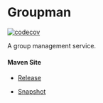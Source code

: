 # Groupman

[![codecov](https://codecov.io/gh/bremersee/groupman/branch/master/graph/badge.svg)](https://codecov.io/gh/bremersee/groupman)

A group management service.

#### Maven Site

- [Release](https://bremersee.github.io/groupman/index.html)

- [Snapshot](https://nexus.bremersee.org/repository/maven-sites/groupman/1.3.2-SNAPSHOT/index.html)
